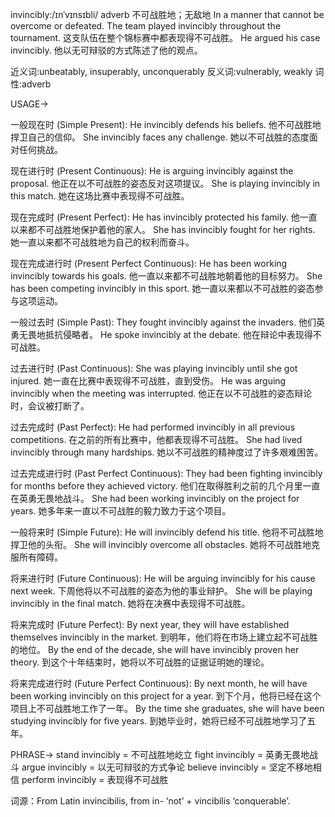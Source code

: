 invincibly:/ɪnˈvɪnsɪbli/
adverb
不可战胜地；无敌地
In a manner that cannot be overcome or defeated.
The team played invincibly throughout the tournament.
这支队伍在整个锦标赛中都表现得不可战胜。
He argued his case invincibly.
他以无可辩驳的方式陈述了他的观点。

近义词:unbeatably, insuperably, unconquerably
反义词:vulnerably, weakly
词性:adverb


USAGE->

一般现在时 (Simple Present):
He invincibly defends his beliefs.  他不可战胜地捍卫自己的信仰。
She invincibly faces any challenge. 她以不可战胜的态度面对任何挑战。

现在进行时 (Present Continuous):
He is arguing invincibly against the proposal. 他正在以不可战胜的姿态反对这项提议。
She is playing invincibly in this match.  她在这场比赛中表现得不可战胜。

现在完成时 (Present Perfect):
He has invincibly protected his family. 他一直以来都不可战胜地保护着他的家人。
She has invincibly fought for her rights. 她一直以来都不可战胜地为自己的权利而奋斗。

现在完成进行时 (Present Perfect Continuous):
He has been working invincibly towards his goals. 他一直以来都不可战胜地朝着他的目标努力。
She has been competing invincibly in this sport. 她一直以来都以不可战胜的姿态参与这项运动。

一般过去时 (Simple Past):
They fought invincibly against the invaders. 他们英勇无畏地抵抗侵略者。
He spoke invincibly at the debate. 他在辩论中表现得不可战胜。


过去进行时 (Past Continuous):
She was playing invincibly until she got injured. 她一直在比赛中表现得不可战胜，直到受伤。
He was arguing invincibly when the meeting was interrupted.  他正在以不可战胜的姿态辩论时，会议被打断了。

过去完成时 (Past Perfect):
He had performed invincibly in all previous competitions. 在之前的所有比赛中，他都表现得不可战胜。
She had lived invincibly through many hardships. 她以不可战胜的精神度过了许多艰难困苦。

过去完成进行时 (Past Perfect Continuous):
They had been fighting invincibly for months before they achieved victory.  他们在取得胜利之前的几个月里一直在英勇无畏地战斗。
She had been working invincibly on the project for years. 她多年来一直以不可战胜的毅力致力于这个项目。

一般将来时 (Simple Future):
He will invincibly defend his title. 他将不可战胜地捍卫他的头衔。
She will invincibly overcome all obstacles. 她将不可战胜地克服所有障碍。

将来进行时 (Future Continuous):
He will be arguing invincibly for his cause next week.  下周他将以不可战胜的姿态为他的事业辩护。
She will be playing invincibly in the final match. 她将在决赛中表现得不可战胜。

将来完成时 (Future Perfect):
By next year, they will have established themselves invincibly in the market. 到明年，他们将在市场上建立起不可战胜的地位。
By the end of the decade, she will have invincibly proven her theory. 到这个十年结束时，她将以不可战胜的证据证明她的理论。


将来完成进行时 (Future Perfect Continuous):
By next month, he will have been working invincibly on this project for a year. 到下个月，他将已经在这个项目上不可战胜地工作了一年。
By the time she graduates, she will have been studying invincibly for five years. 到她毕业时，她将已经不可战胜地学习了五年。


PHRASE->
stand invincibly =  不可战胜地屹立
fight invincibly =  英勇无畏地战斗
argue invincibly =  以无可辩驳的方式争论
believe invincibly = 坚定不移地相信
perform invincibly = 表现得不可战胜


词源：From Latin invincibilis, from in- ‘not’ + vincibilis ‘conquerable’.
